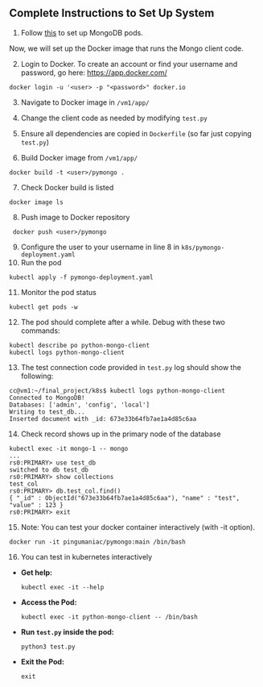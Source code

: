 ## Complete Instructions to Set Up System

1. Follow [this](k8s/README.md) to set up MongoDB pods.

Now, we will set up the Docker image that runs the Mongo client code.

2. Login to Docker. To create an account or find your username and password, go here: https://app.docker.com/
```
docker login -u '<user> -p "<password>" docker.io
```
3. Navigate to Docker image in `/vm1/app/`

4. Change the client code as needed by modifying `test.py`
5. Ensure all dependencies are copied in `Dockerfile` (so far just copying `test.py`)
5. Build Docker image from `/vm1/app/`
```
docker build -t <user>/pymongo .
```
7. Check Docker build is listed
```
docker image ls
```
8. Push image to Docker repository
```
 docker push <user>/pymongo
```
9. Configure the user to your username in line 8 in `k8s/pymongo-deployment.yaml`
10. Run the pod
```
kubectl apply -f pymongo-deployment.yaml
```
11. Monitor the pod status
```
kubectl get pods -w
```
12. The pod should complete after a while. Debug with these two commands:
```
kubectl describe po python-mongo-client
kubectl logs python-mongo-client
```
13. The test connection code provided in `test.py` log should show the following:
```
cc@vm1:~/final_project/k8s$ kubectl logs python-mongo-client
Connected to MongoDB!
Databases: ['admin', 'config', 'local']
Writing to test_db...
Inserted document with _id: 673e33b64fb7ae1a4d85c6aa
```
14. Check record shows up in the primary node of the database
```
kubectl exec -it mongo-1 -- mongo
...
rs0:PRIMARY> use test_db
switched to db test_db
rs0:PRIMARY> show collections
test_col
rs0:PRIMARY> db.test_col.find()
{ "_id" : ObjectId("673e33b64fb7ae1a4d85c6aa"), "name" : "test", "value" : 123 }
rs0:PRIMARY> exit
```

15. Note: You can test your docker container interactively (with -it option).
```
docker run -it pingumaniac/pymongo:main /bin/bash
```

16. You can test in kubernetes interactively

- **Get help:**
   ```
   kubectl exec -it --help
   ```

 - **Access the Pod:**
   ```
   kubectl exec -it python-mongo-client -- /bin/bash
   ```

 - **Run `test.py` inside the pod:**
   ```
   python3 test.py
   ```

 - **Exit the Pod:**
   ```
   exit
   ```

